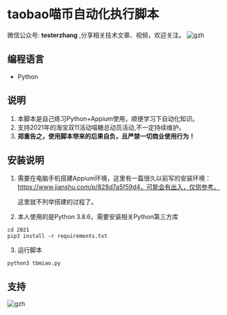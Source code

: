 # taobao喵币自动化执行脚本

微信公众号: **testerzhang** ,分享相关技术文章、视频，欢迎关注。
![gzh](https://testerzhang.github.io/resources/gzh.png)


## 编程语言

* Python



## 说明

1. 本脚本是自己练习Python+Appium使用，顺便学习下自动化知识。
2. 支持2021年的淘宝双11活动喵糖总动员活动,不一定持续维护。
3. **郑重告之，使用脚本带来的后果自负，且严禁一切商业使用行为！**

   


## 安装说明

1. 需要在电脑手机搭建Appium环境，这里有一篇很久以前写的安装环境：https://www.jianshu.com/p/828d7a5f59d4，可能会有出入，仅供参考。

   这里就不列举搭建的过程了。

    

2. 本人使用的是Python 3.8.6，需要安装相关Python第三方库

```
cd 2021
pip3 install -r requirements.txt
```



3. 运行脚本

```
python3 tbmiao.py
```



## 支持

![gzh](https://testerzhang.github.io/resources/gzh.png)
